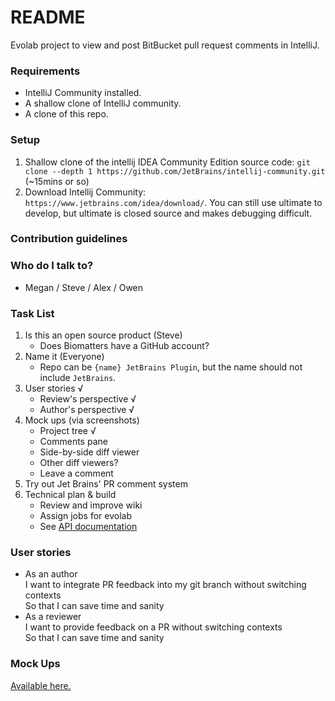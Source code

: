 # README #

Evolab project to view and post BitBucket pull request comments in IntelliJ.

### Requirements ###

   * IntelliJ Community installed.
   * A shallow clone of IntelliJ community.
   * A clone of this repo. 

### Setup ###
1. Shallow clone of the intellij IDEA Community Edition source code: `git clone --depth 1 https://github.com/JetBrains/intellij-community.git`
(~15mins or so)
1. Download Intellij Community: `https://www.jetbrains.com/idea/download/`. You can still use ultimate to develop, but ultimate is closed source and makes debugging difficult. 

### Contribution guidelines ###

### Who do I talk to? ###

* Megan / Steve / Alex / Owen

### Task List ###
1. Is this an open source product (Steve)
    * Does Biomatters have a GitHub account? 
1. Name it (Everyone)
    * Repo can be `{name} JetBrains Plugin`, but the name should not include `JetBrains`.
1. User stories √
    * Review's perspective √
    * Author's perspective √
1. Mock ups (via screenshots)
    * Project tree √
    * Comments pane
    * Side-by-side diff viewer
    * Other diff viewers?
    * Leave a comment
1. Try out Jet Brains' PR comment system
1. Technical plan & build
    * Review and improve wiki
    * Assign jobs for evolab
    * See [API documentation](https://confluence.atlassian.com/bitbucket/pullrequests-resource-1-0-296095210.html#pullrequestsResource1.0-POSTanewcomment)

### User stories ###

* As an author  
  I want to integrate PR feedback into my git branch without switching contexts  
  So that I can save time and sanity
* As a reviewer  
  I want to provide feedback on a PR without switching contexts  
  So that I can save time and sanity

### Mock Ups ###

[Available here.](https://drive.google.com/a/biomatters.com/folderview?id=0B2S5auGjszTANGtjLXhaaUZscjQ&usp=sharing)